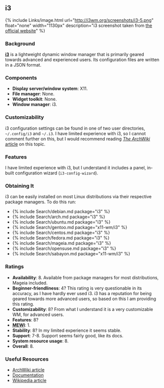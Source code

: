## i3
{% include Links/image.html url="http://i3wm.org/screenshots/i3-5.png" float="none" width="1130px" description="i3 screenshot taken from [the official website](http://i3wm.org/screenshots/i3-5.png)" %}

### Background
[**i3**](http://i3wm.org/) is a lightweight dynamic window manager that is primarily geared towards advanced and experienced users. Its configuration files are written in a JSON format.

### Components
* **Display server/window system**: X11.
* **File manager**: None.
* **Widget toolkit**: None.
* **Window manager**: i3.

### Customizability
i3 configuration settings can be found in one of two user directories, `~/.config/i3` and `~/.i3`. I have limited experience with i3, so I cannot comment further on this, but I would recommend reading [*The ArchWiki* article](https://wiki.archlinux.org/index.php/i3) on this topic.

### Features
I have limited experience with i3, but I understand it includes a panel, in-built configuration wizard (`i3-config-wizard`).

### Obtaining It
i3 can be easily installed on most Linux distributions via their respective package managers. To do this run:
* {% include Search/debian.md package="i3" %}
* {% include Search/arch.md package="i3" %}
* {% include Search/ubuntu.md package="i3" %}
* {% include Search/gentoo.md package="x11-wm/i3" %}
* {% include Search/centos.md package="i3" %}
* {% include Search/fedora.md package="i3" %}
* {% include Search/mageia.md package="i3" %}
* {% include Search/opensuse.md package="i3" %}
* {% include Search/sabayon.md package="x11-wm/i3" %}

### Ratings
* **Availability**: 8. Available from package managers for most distributions, Mageia included.
* **Beginner-friendliness**: 4? This rating is very questionable in its accuracy, as I have hardly ever used i3. i3 has a reputation for being geared towards more advanced users, so based on this I am providing this rating.
* **Customizability**: 8? From what I understand it is a very customizable WM, for advanced users.
* **Features**: 8?
* <abbr title="My Experience With It">**MEWI**</abbr>: 1.
* **Stability**: 8? In my limited experience it seems stable.
* **Support**: 7-8. Support seems fairly good, like its docs.
* **System resource usage**: 8.
* **Overall**: 8.

### Useful Resources
* [ArchWiki article](https://wiki.archlinux.org/index.php/i3)
* [Documentation](http://i3wm.org/docs/)
* [Wikipedia article](https://en.wikipedia.org/wiki/i3_(window_manager))
